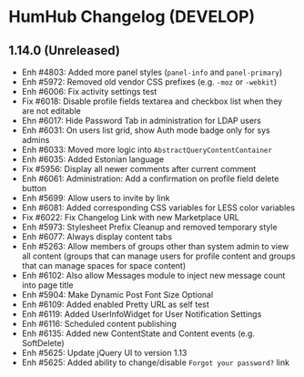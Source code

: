 HumHub Changelog (DEVELOP)
==========================

1.14.0 (Unreleased)
-------------------

- Enh #4803: Added more panel styles (`panel-info` and `panel-primary`)
- Enh #5972: Removed old vendor CSS prefixes (e.g. `-moz` or `-webkit`)
- Enh #6006: Fix activity settings test
- Fix #6018: Disable profile fields textarea and checkbox list when they are not editable
- Ehn #6017: Hide Password Tab in administration for LDAP users
- Enh #6031: On users list grid, show Auth mode badge only for sys admins
- Enh #6033: Moved more logic into `AbstractQueryContentContainer`
- Enh #6035: Added Estonian language
- Fix #5956: Display all newer comments after current comment
- Enh #6061: Administration: Add a confirmation on profile field delete button
- Enh #5699: Allow users to invite by link
- Enh #6081: Added corresponding CSS variables for LESS color variables 
- Fix #6022: Fix Changelog Link with new Marketplace URL
- Enh #5973: Stylesheet Prefix Cleanup and removed temporary style
- Enh #6077: Always display content tabs
- Enh #5263: Allow members of groups other than system admin to view all content (groups that can manage users for profile content and groups that can manage spaces for space content)
- Enh #6102: Also allow Messages module to inject new message count into page title
- Enh #5904: Make Dynamic Post Font Size Optional
- Enh #6109: Added enabled Pretty URL as self test
- Enh #6119: Added UserInfoWidget for User Notification Settings 
- Enh #6116: Scheduled content publishing
- Enh #6135: Added new ContentState and Content events (e.g. SoftDelete) 
- Enh #5625: Update jQuery UI to version 1.13
- Enh #5625: Added ability to change/disable `Forgot your password?` link
